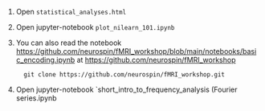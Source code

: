 1. Open `statistical_analyses.html`
2. Open jupyter-notebook `plot_nilearn_101.ipynb`
3. You can also read the notebook <https://github.com/neurospin/fMRI_workshop/blob/main/notebooks/basic_encoding.ipynb> at <https://github.com/neurospin/fMRI_workshop>

         git clone https://github.com/neurospin/fMRI_workshop.git

4. Open jupyter-notebook `short_intro_to_frequency_analysis (Fourier series.ipynb

